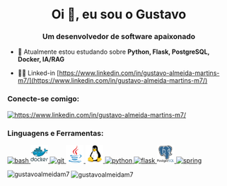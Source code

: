 <h1 align="center">Oi 👋, eu sou o Gustavo</h1>
<h3 align="center">Um desenvolvedor de software apaixonado</h3>

- 🌱 Atualmente estou estudando sobre **Python, Flask, PostgreSQL, Docker, IA/RAG**

- 👨‍💻 Linked-in [https://www.linkedin.com/in/gustavo-almeida-martins-m7/](https://www.linkedin.com/in/gustavo-almeida-martins-m7/)

<h3 align="left">Conecte-se comigo:</h3>
<p align="left">
<a href="https://linkedin.com/in/https://www.linkedin.com/in/gustavo-almeida-martins-m7/" target="blank"><img align="center" src="https://raw.githubusercontent.com/rahuldkjain/github-profile-readme-generator/master/src/images/icons/Social/linked-in-alt.svg" alt="https://www.linkedin.com/in/gustavo-almeida-martins-m7/" height="30" width="40" /></a>
</p>

<h3 align="left">Linguagens e Ferramentas:</h3>
<p align="left">
<a href="https://www.gnu.org/software/bash/" target="_blank" rel="noreferrer"> 
  <img src="https://www.vectorlogo.zone/logos/gnu_bash/gnu_bash-icon.svg" alt="bash" width="40" height="40"/>
</a>
<a href="https://www.docker.com/" target="_blank" rel="noreferrer"> 
  <img src="https://raw.githubusercontent.com/devicons/devicon/master/icons/docker/docker-original-wordmark.svg" alt="docker" width="40" height="40"/>
</a> 
<a href="https://git-scm.com/" target="_blank" rel="noreferrer"> 
  <img src="https://www.vectorlogo.zone/logos/git-scm/git-scm-icon.svg" alt="git" width="40" height="40"/>
</a>
<a href="https://www.java.com" target="_blank" rel="noreferrer">
  <img src="https://raw.githubusercontent.com/devicons/devicon/master/icons/java/java-original.svg" alt="java" width="40" height="40"/>
</a>
<a href="https://www.linux.org/" target="_blank" rel="noreferrer"> 
  <img src="https://raw.githubusercontent.com/devicons/devicon/master/icons/linux/linux-original.svg" alt="linux" width="40" height="40"/>
</a> 
<a href="https://www.python.org/" target="_blank" rel="noreferrer"> 
  <img src="https://www.vectorlogo.zone/logos/python/python-icon.svg" alt="python" width="40" height="40"/>
</a>
  <a href="https://flask.palletsprojects.com/en/stable/" target="_blank" rel="noreferrer"> 
  <img src="https://img.icons8.com/?size=100&id=AqYCfGyGXlO7&format=png&color=FFFFFF" alt="flask" width="40" height="40"/>
</a>
<a href="https://www.postgresql.org" target="_blank" rel="noreferrer"> 
  <img src="https://raw.githubusercontent.com/devicons/devicon/master/icons/postgresql/postgresql-original-wordmark.svg" alt="postgresql" width="40" height="40"/>
</a> 
<a href="https://spring.io/" target="_blank" rel="noreferrer">
  <img src="https://www.vectorlogo.zone/logos/springio/springio-icon.svg" alt="spring" width="40" height="40"/>
</a>
</p>

<p><img align="left" src="https://github-readme-stats.vercel.app/api/top-langs?username=gustavoalmeidam7&show_icons=true&locale=en&layout=compact" alt="gustavoalmeidam7" /></p>

<p>&nbsp;<img align="center" src="https://github-readme-stats.vercel.app/api?username=gustavoalmeidam7&show_icons=true&locale=en" alt="gustavoalmeidam7" /></p>
